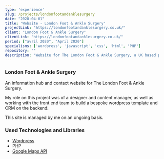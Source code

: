 ```yaml
---
type: 'experience'
slug: /projects/londonfootandanklesurgery
date: "2020-04-01"
title: 'Website - London Foot & Ankle Surgery'
projectLink: "https://londonfootandanklesurgery.co.uk/"
client: "London Foot & Ankle Surgery"
clientLink: "https://londonfootandanklesurgery.co.uk/"
period: ["avril 2020", "April 2020"]
specialisms: ['wordpress', 'javascript', 'css', 'html', 'PHP']
repository: ""
description: "Website for The London Foot & Ankle Surgery, a UK based podiatric clinic."
---
```


### London Foot & Ankle Surgery

An information hub and contact website for The London Foot & Ankle Surgery.

My role on this project was of a designer and content manager, as well as working with the front end team to build a bespoke wordpress template and CRM on the backend. 

This site is managed by me on an ongoing basis.

### Used Technologies and Libraries

- [Wordpress](https://www.gatsbyjs.com/)
- [PHP](https://reactjs.org/)
- [Google Maps API](https://www.netlifycms.org/)